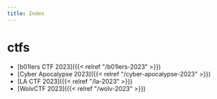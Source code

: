 ```yaml
---
title: Index
---
```


# ctfs

- [b01lers CTF 2023]({{< relref "/b01lers-2023" >}})
- [Cyber Apocalypse 2023]({{< relref "/cyber-apocalypse-2023" >}})
- [LA CTF 2023]({{< relref "/la-2023" >}})
- [WolvCTF 2023]({{< relref "/wolv-2023" >}})
